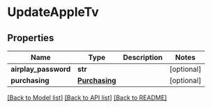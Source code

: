 # UpdateAppleTv

## Properties
Name | Type | Description | Notes
------------ | ------------- | ------------- | -------------
**airplay_password** | **str** |  | [optional] 
**purchasing** | [**Purchasing**](Purchasing.md) |  | [optional] 

[[Back to Model list]](../README.md#documentation-for-models) [[Back to API list]](../README.md#documentation-for-api-endpoints) [[Back to README]](../README.md)


